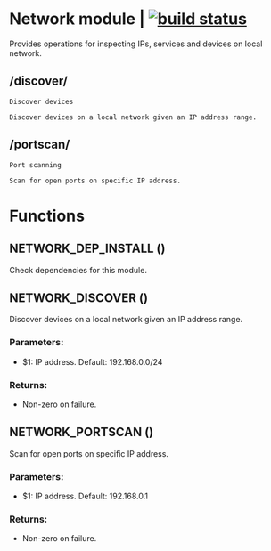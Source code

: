 # Network module | [![build status](https://gitlab.com/space-sh/network/badges/master/pipeline.svg)](https://gitlab.com/space-sh/network/commits/master)

Provides operations for inspecting IPs, services and devices on local network.



## /discover/
	Discover devices

	Discover devices on a local network given an IP address range.
	


## /portscan/
	Port scanning

	Scan for open ports on specific IP address.
	


# Functions 

## NETWORK\_DEP\_INSTALL ()  
  
  
  
Check dependencies for this module.  
  
  
  
## NETWORK\_DISCOVER ()  
  
  
  
Discover devices on a local network given an IP address range.  
  
### Parameters:  
- $1: IP address. Default: 192.168.0.0/24  
  
### Returns:  
- Non-zero on failure.  
  
  
  
## NETWORK\_PORTSCAN ()  
  
  
  
Scan for open ports on specific IP address.  
  
### Parameters:  
- $1: IP address. Default: 192.168.0.1  
  
### Returns:  
- Non-zero on failure.  
  
  
  
